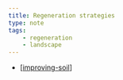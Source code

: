 ```yaml
---
title: Regeneration strategies
type: note
tags:
    - regeneration
    - landscape
---
```





- [[improving-soil]]

[//begin]: # "Autogenerated link references for markdown compatibility"
[improving-soil]: improving-soil "Improving soil"
[//end]: # "Autogenerated link references"